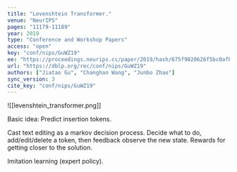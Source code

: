 ```yaml
---
title: "Levenshtein Transformer."
venue: "NeurIPS"
pages: "11179-11189"
year: 2019
type: "Conference and Workshop Papers"
access: "open"
key: "conf/nips/GuWZ19"
ee: "https://proceedings.neurips.cc/paper/2019/hash/675f9820626f5bc0afb47b57890b466e-Abstract.html"
url: "https://dblp.org/rec/conf/nips/GuWZ19"
authors: ["Jiatao Gu", "Changhan Wang", "Junbo Zhao"]
sync_version: 3
cite_key: "conf/nips/GuWZ19"
---
```


![[levenshtein_transformer.png]]

Basic idea: Predict insertion tokens.

Cast text editing as a markov decision process. Decide what to do, add/edit/delete a token, then feedback observe the new state. Rewards for getting closer to the solution.

Imitation learning (expert policy).